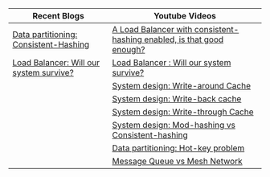 <!--
**finaldie/finaldie** is a ✨ _special_ ✨ repository because its `README.md` (this file) appears on your GitHub profile.
### Hi there 👋

Here are some ideas to get you started:

- 🔭 I’m currently working on ...
- 🌱 I’m currently learning ...
- 👯 I’m looking to collaborate on ...
- 🤔 I’m looking for help with ...
- 💬 Ask me about ...
- 📫 How to reach me: ...
- 😄 Pronouns: ...
- ⚡ Fun fact: ...
-->


| Recent Blogs                                  | Youtube Videos                                                                 |
| --------------------------------------------- | ----------------                                                               |
| [Data partitioning: Consistent-Hashing][1]    | [A Load Balancer with consistent-hashing enabled, is that good enough?][10001] |
| [Load Balancer: Will our system survive?][2]  |  [Load Balancer : Will our system survive?][10002] |
|                                               | [System design: Write-around Cache][10003] |
|                                               | [System design: Write-back cache][10004] |
|                                               | [System design: Write-through Cache][10005] |
|                                               | [System design: Mod-hashing vs Consistent-hashing][10006] |
|                                               | [Data partitioning: Hot-key problem][10007] |
|                                               | [Message Queue vs Mesh Network][10008] |

<!-- Blog links -->
[1]: https://finaldie.com/blog/data-partitioning-consistent-hashing/
[2]: https://finaldie.com/blog/load-balancer-will-our-system-survive/

<!-- Youtube links -->
[10001]: https://youtu.be/Jb1UFTXcwnU
[10002]: https://youtu.be/HgpgzsNN44M
[10003]: https://youtu.be/mA5D48POAww
[10004]: https://youtu.be/-ucqTc1eDuI
[10005]: https://youtu.be/ptFn7f_SgSM
[10006]: https://youtu.be/2F88x0qiqlU
[10007]: https://youtu.be/vSIMWiDuBUc
[10008]: https://youtu.be/pyxfhhT0eb8
